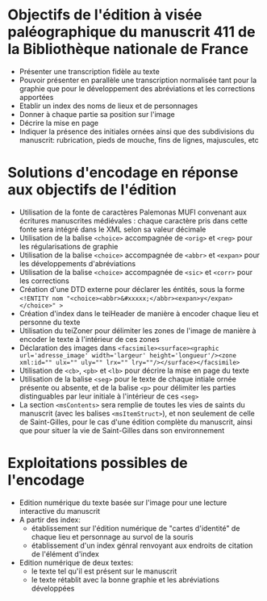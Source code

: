 # Objectifs de l'édition à visée paléographique du manuscrit 411 de la Bibliothèque nationale de France

* Présenter une transcription fidèle au texte
* Pouvoir présenter en parallèle une transcription normalisée tant pour la graphie que pour le développement des abréviations et les corrections apportées
* Etablir un index des noms de lieux et de personnages
* Donner à chaque partie sa position sur l'image
* Décrire la mise en page
* Indiquer la présence des initiales ornées ainsi que des subdivisions du manuscrit: rubrication, pieds de mouche, fins de lignes, majuscules, etc

# Solutions d'encodage en réponse aux objectifs de l'édition

* Utilisation de la fonte de caractères Palemonas MUFI convenant aux écritures manuscrites médiévales : chaque caractère pris dans cette fonte sera intégré dans le XML selon sa valeur décimale
* Utilisation de la balise `<choice>` accompagnée de `<orig>` et `<reg>` pour les régularisations de graphie
* Utilisation de la balise `<choice>` accompagnée de `<abbr>` et `<expan>` pour les développements d'abréviations
* Utilisation de la balise `<choice>` accompagnée de `<sic>` et `<corr>` pour les corrections
* Création d'une DTD externe pour déclarer les éntités, sous la forme `<!ENTITY nom "<choice><abbr>&#xxxxx;</abbr><expan>y</expan></choice>" > `
* Création d'index dans le teiHeader de manière à encoder chaque lieu et personne du texte
* Utilisation du teiZoner pour délimiter les zones de l'image de manière à encoder le texte à l'intérieur de ces zones
* Déclaration des images dans `<facsimile><surface><graphic url='adresse_image' width='largeur' height='longueur'/><zone xml:id="" ulx="" uly="" lrx="" lry=""/></surface></facsimile>`
* Utilisation de `<cb>`, `<pb>` et `<lb>` pour décrire la mise en page du texte
* Utilisation de la balise `<seg>` pour le texte de chaque intiale ornée présente ou absente, et de la balise `<p>` pour délimiter les parties distinguables par leur initiale à l'intérieur de ces `<seg>`
* La section `<msContents>` sera remplie de toutes les vies de saints du manuscrit (avec les balises `<msItemStruct>`), et non seulement de celle de Saint-Gilles, pour le cas d'une édition complète du manuscrit, ainsi que pour situer la vie de Saint-Gilles dans son environnement

# Exploitations possibles de l'encodage

* Edition numérique du texte basée sur l'image pour une lecture interactive du manuscrit
* A partir des index:
    * établissement sur l'édition numérique de "cartes d'identité" de chaque lieu et personnage au survol de la souris
    * établissement d'un index génral renvoyant aux endroits de citation de l'élément d'index
* Edition numérique de deux textes:
    * le texte tel qu'il est présent sur le manuscrit
    * le texte rétablit avec la bonne graphie et les abréviations développées
